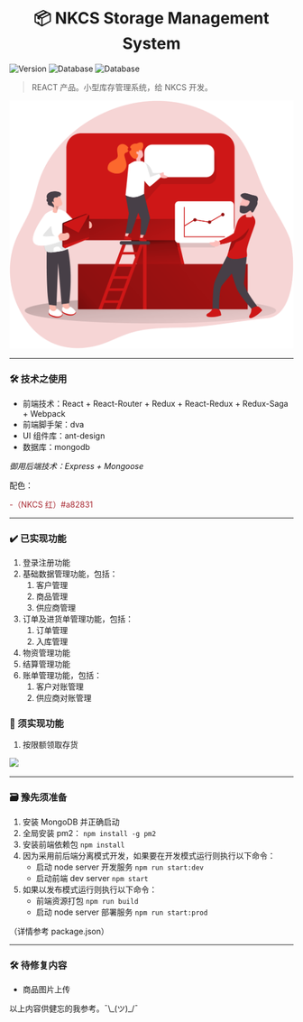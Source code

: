 <h1 align="center">📦 NKCS Storage Management System</h1>
<p>
  <img alt="Version" src="https://img.shields.io/badge/version-v19112020-blue.svg?cacheSeconds=2592000" />
  <img alt="Database" src="https://img.shields.io/badge/database-MongoDB-lightgrey" />
  <img alt="Database" src="https://img.shields.io/badge/framework-dva-orange" />
</p>

> REACT 产品。小型库存管理系统，给 NKCS 开发。

<center><img alt="image" src="./src/assets/homepage.png" /></center>

---

### 🛠 技术之使用

-   前端技术：React + React-Router + Redux + React-Redux + Redux-Saga + Webpack
-   前端脚手架：dva
-   UI 组件库：ant-design
-   数据库：mongodb

_御用后端技术：Express + Mongoose_

配色：

<p style="color:#a82831;">-（NKCS 红）#a82831</p>

---

### ✔️ 已实现功能

1. 登录注册功能
2. 基础数据管理功能，包括：
    1. 客户管理
    2. 商品管理
    3. 供应商管理
3. 订单及进货单管理功能，包括：
    1. 订单管理
    2. 入库管理
4. 物资管理功能
5. 结算管理功能
6. 账单管理功能，包括：
    1. 客户对账管理
    2. 供应商对账管理

### 📌 须实现功能

1. 按限额领取存货

<img src="https://ftp.bmp.ovh/imgs/2020/11/1bbb653bb79a2f0c.png" width=200></img>

---

### 🗃 豫先须准备

1. 安装 MongoDB 并正确启动
2. 全局安装 pm2： `npm install -g pm2`
3. 安装前端依赖包 `npm install`
4. 因为采用前后端分离模式开发，如果要在开发模式运行则执行以下命令：
    - 启动 node server 开发服务 `npm run start:dev`
    - 启动前端 dev server `npm start`
5. 如果以发布模式运行则执行以下命令：
    - 前端资源打包 `npm run build `
    - 启动 node server 部署服务 `npm run start:prod`

（详情参考 package.json）

---

### 🛠 待修复内容

-   商品图片上传

以上内容供健忘的我参考。¯\\\_(ツ)\_/¯
